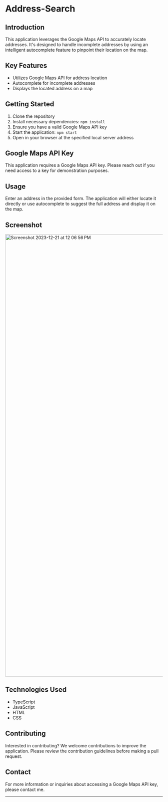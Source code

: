 # **Address-Search**

## **Introduction**
This application leverages the Google Maps API to accurately locate addresses. It's designed to handle incomplete addresses by using an intelligent autocomplete feature to pinpoint their location on the map.

## **Key Features**
- Utilizes Google Maps API for address location
- Autocomplete for incomplete addresses
- Displays the located address on a map

## **Getting Started**
1. Clone the repository
2. Install necessary dependencies: `npm install`
3. Ensure you have a valid Google Maps API key
4. Start the application: `npm start`
5. Open in your browser at the specified local server address

## **Google Maps API Key**
This application requires a Google Maps API key. Please reach out if you need access to a key for demonstration purposes.

## **Usage**
Enter an address in the provided form. The application will either locate it directly or use autocomplete to suggest the full address and display it on the map.

## **Screenshot**
<img width="1412" alt="Screenshot 2023-12-21 at 12 06 56 PM" src="https://github.com/smithnic1/Address-Search/assets/84091252/be86d7e0-1093-49f0-8035-91fe7301995c">

## **Technologies Used**
- TypeScript
- JavaScript
- HTML
- CSS

## **Contributing**
Interested in contributing? We welcome contributions to improve the application. Please review the contribution guidelines before making a pull request.

## **Contact**
For more information or inquiries about accessing a Google Maps API key, please contact me.

---
